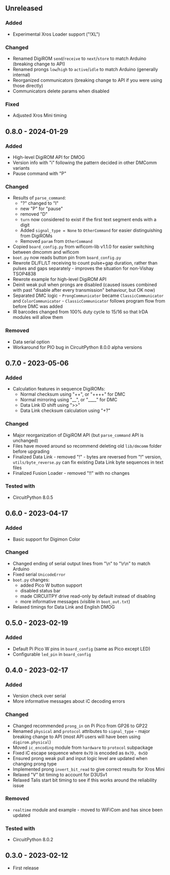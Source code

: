 
## Unreleased
### Added
- Experimental Xros Loader support ("!XL")
### Changed
- Renamed DigiROM `send`/`receive` to `next`/`store` to match Arduino (breaking change to API)
- Renamed prongs `low`/`high` to `active`/`idle` to match Arduino (generally internal)
- Reorganized communicators (breaking change to API if you were using those directly)
- Communicators delete params when disabled
### Fixed
- Adjusted Xros Mini timing

## 0.8.0 - 2024-01-29
### Added
- High-level DigiROM API for DMOG
- Version info with "i" following the pattern decided in other DMComm variants
- Pause command with "P"
### Changed
- Results of `parse_command`:
    - "?" changed to "I"
    - new "P" for "pause"
    - removed "D"
    - `turn` now considered to exist if the first text segment ends with a digit
    - Added `signal_type = None` to `OtherCommand` for easier distinguishing from DigiROMs
    - Removed `param` from `OtherCommand`
- Copied `board_config.py` from wificom-lib v1.1.0 for easier switching between dmcomm and wificom
- `boot.py` now reads button pin from `board_config.py`
- Rewrote DL/FL/LT receiving to count pulse+gap duration, rather than pulses and gaps separately - improves the situation for non-Vishay TSOP4838
- Rewrote example for high-level DigiROM API
- Deinit weak pull when prongs are disabled (caused issues combined with past "disable after every transmission" behaviour, but OK now)
- Separated DMC logic - `ProngCommunicator` became `ClassicCommunicator` and `ColorCommunicator` - `ClassicCommunicator` follows program flow from before DMC was added
- IR barcodes changed from 100% duty cycle to 15/16 so that IrDA modules will allow them
### Removed
- Data serial option
- Workaround for PIO bug in CircuitPython 8.0.0 alpha versions

## 0.7.0 - 2023-05-06
### Added
- Calculation features in sequence DigiROMs:
    - Normal checksum using "++", or "++++" for DMC
    - Normal mirroring using "__", or "____" for DMC
    - Data Link ID shift using ">>"
    - Data Link checksum calculation using "+?"
### Changed
- Major reorganization of DigiROM API (but `parse_command` API is unchanged)
- Files have moved around so recommend deleting old `lib/dmcomm` folder before upgrading
- Finalized Data Link - removed "!" - bytes are reversed from "!" version, `utils/byte_reverse.py` can fix existing Data Link byte sequences in text files
- Finalized Fusion Loader - removed "!!" with no changes
### Tested with
- CircuitPython 8.0.5

## 0.6.0 - 2023-04-17
### Added
- Basic support for Digimon Color
### Changed
- Changed ending of serial output lines from "\n" to "\r\n" to match Arduino
- Fixed serial `UnicodeError`
- `boot.py` changes:
    - added Pico W button support
    - disabled status bar
    - made CIRCUITPY drive read-only by default instead of disabling
    - more informative messages (visible in `boot_out.txt`)
- Relaxed timings for Data Link and English DMOG

## 0.5.0 - 2023-02-19
### Added
- Default Pi Pico W pins in `board_config` (same as Pico except LED)
- Configurable `led_pin` in `board_config`

## 0.4.0 - 2023-02-17
### Added
- Version check over serial
- More informative messages about iC decoding errors
### Changed
- Changed recommended `prong_in` on Pi Pico from GP26 to GP22
- Renamed `physical` and `protocol` attributes to `signal_type` - major breaking change to API (most API users will have been using `digirom.physical`)
- Moved `ic_encoding` module from `hardware` to `protocol` subpackage
- Fixed iC escape sequence where `0x7D` is encoded as `0x7D, 0x5D`
- Ensured prong weak pull and input logic level are updated when changing prong type
- Implemented prong `invert_bit_read` to give correct results for Xros Mini
- Relaxed "V" bit timing to account for D3USv1
- Relaxed Talis start bit timing to see if this works around the reliability issue
### Removed
- `realtime` module and example - moved to WiFiCom and has since been updated
### Tested with
- CircuitPython 8.0.2

## 0.3.0 - 2023-02-12
- First release
